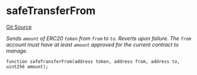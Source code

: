 # safeTransferFrom
[Git Source](https://github.com/zammdefi/ZAMM/blob/b1f7385d35195895d467c8f3f1111586be121980/src/utils/TransferHelper.sol)

*Sends `amount` of ERC20 `token` from `from` to `to`.
Reverts upon failure.
The `from` account must have at least `amount` approved for
the current contract to manage.*


```solidity
function safeTransferFrom(address token, address from, address to, uint256 amount);
```

